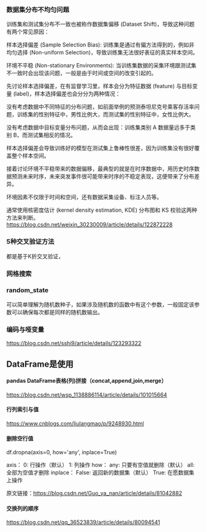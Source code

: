 ### 数据集分布不均匀问题
训练集和测试集分布不一致也被称作数据集偏移 (Dataset Shift)，导致这种问题有两个常见原因：

样本选择偏差 (Sample Selection Bias): 训练集是通过有偏方法得到的，例如非均匀选择 (Non-uniform Selection)，导致训练集无法很好表征的真实样本空间。

环境不平稳 (Non-stationary Environments): 当训练集数据的采集环境跟测试集不一致时会出现该问题，一般是由于时间或空间的改变引起的。

先讨论样本选择偏差，在有监督学习里，样本会分为特征数据 (feature) 与目标变量 (label)，样本选择偏差也会分分为两种情况：

没有考虑数据中不同特征的分布问题，如前面举例的预测泰坦尼克号乘客存活率问题，训练集的性别特征中，男性比例大，而测试集的性别特征中，女性比例大。

没有考虑数据中目标变量分布问题，从而会出现：训练集类别 A 数据量远多于类别 B，而测试集相反的情况。

样本选择偏差会导致训练好的模型在测试集上鲁棒性很差，因为训练集没有很好覆盖整个样本空间。

接着讨论环境不平稳带来的数据偏移，最典型的就是在时序数据中，用历史时序数据预测未来时序，未来突发事件很可能带来时序的不稳定表现，这便带来了分布差异。

环境因素不仅限于时间和空间，还有数据采集设备、标注人员等。

通常使用核密度估计 (kernel density estimation, KDE) 分布图和 KS 校验这两种方法来判断。
https://blog.csdn.net/weixin_30230009/article/details/122872228
### 5种交叉验证方法 
都是基于K折交叉验证，
### 网格搜索

### random_state
可以简单理解为随机数种子，如果涉及随机数的函数中有这个参数，一般固定该参数可以确保每次都是同样的随机数输出。

### 编码与哑变量

https://blog.csdn.net/sshi9/article/details/123293322
## DataFrame是使用
#### pandas DataFrame表格(列)拼接（concat,append,join,merge）
https://blog.csdn.net/wsp_1138886114/article/details/101015664

#### 行列索引与值
https://www.cnblogs.com/liulangmao/p/9248930.html
#### 删除空行值
df.dropna(axis=0, how='any', inplace=True)

axis：
0: 行操作（默认）
1: 列操作
how：
any: 只要有空值就删除（默认）
all:全部为空值才删除
inplace：
False: 返回新的数据集（默认）
True: 在愿数据集上操作

原文链接：https://blog.csdn.net/Guo_ya_nan/article/details/81042882

####  交换列的顺序
https://blog.csdn.net/qq_36523839/article/details/80094541